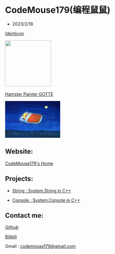 # CodeMouse179(编程鼠鼠)

- 2023/2/18

[Identicon](http://identicon.net/)

<img src="https://github.com/identicons/CodeMouse179.png" width="150" height="150"/>

[Hamster Painter GOTTE](https://www.hamgotte.com/)

<img src="https://github.com/CodeMouse179/CodeMouse179/blob/main/img/sleeping%20mouse.png" width="180" height="120">

## Website:

[CodeMouse179's Home](https://codemouse179.github.io)

## Projects:

* [String : System.String in C++](https://github.com/CodeMouse179/String)

* [Console : System.Console in C++](https://github.com/CodeMouse179/Console)

## Contact me:

[Github](https://github.com/CodeMouse179)

[Bilibili](https://space.bilibili.com/3461577785215838)

Gmail : codemouse179@gmail.com